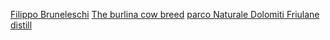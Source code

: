 [Filippo Bruneleschi](https://en.wikipedia.org/wiki/Filippo_Brunelleschi)
[The burlina cow breed](https://en.wikipedia.org/wiki/Burlina)
[parco Naturale Dolomiti Friulane](http://www.parcodolomitifriulane.it/en/)
[distill](https://distill.pub)
